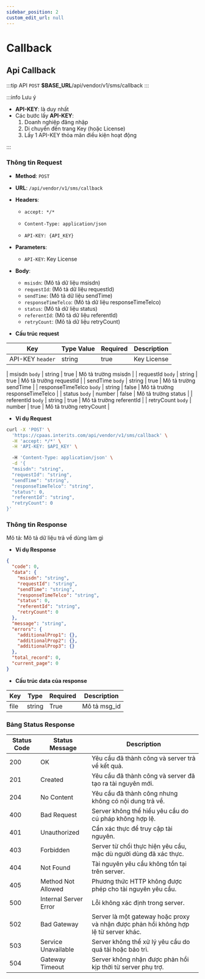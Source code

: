 ```yaml
---
sidebar_position: 2
custom_edit_url: null
---
```


# Callback

## Api Callback  

:::tip API
  `POST` __$BASE_URL__/api/vendor/v1/sms/callback
:::

:::info Lưu ý 

  - __API-KEY__: là duy nhất
  - Các bước lấy __API-KEY__: 
    1. Doanh nghiệp đăng nhập
    2. Di chuyển đến trang Key (hoặc License)
    3. Lấy 1 API-KEY thỏa mãn điều kiện hoạt động

:::

### Thông tin Request

- **Method**: `POST`
- **URL**: `/api/vendor/v1/sms/callback`
- **Headers**: 
  - `accept: */*`
  - `Content-Type: application/json`
 
  - `API-KEY: {API_KEY}`
- **Parameters**:
  - `API-KEY`: Key License

- **Body**:
  - `msisdn`: (Mô tả dữ liệu msisdn)
  - `requestId`: (Mô tả dữ liệu requestId)
  - `sendTime`: (Mô tả dữ liệu sendTime)
  - `responseTimeTelco`: (Mô tả dữ liệu responseTimeTelco)
  - `status`: (Mô tả dữ liệu status)
  - `referentId`: (Mô tả dữ liệu referentId)
  - `retryCount`: (Mô tả dữ liệu retryCount)

- **Cấu trúc request**

| Key          | Type Value            |     Required    | Description   |
|------------- |-----------------------|-----------------|---------------               |
| API-KEY `header`       | string                | true            |    Key License         |

| msisdn `body`         | string                | true            |     Mô tả trường msisdn      |
| requestId `body`         | string                | true            |     Mô tả trường requestId      |
| sendTime `body`         | string                | true            |     Mô tả trường sendTime      |
| responseTimeTelco `body`         | 	string                | false            |     Mô tả trường responseTimeTelco      |
| status `body`         | number                | false            |     Mô tả trường status      |
| referentId `body`         | string                | true            |     Mô tả trường referentId      |
| retryCount `body`         | number                | true            |     Mô tả trường retryCount      |

- **Ví dụ Request**

```bash
curl -X 'POST' \
  'https://cpaas.interits.com/api/vendor/v1/sms/callback' \
  -H 'accept: */*' \
  -H 'API-KEY: $API_KEY' \

  -H 'Content-Type: application/json' \
  -d '{
  "msisdn": "string",
  "requestId": "string",
  "sendTime": "string",
  "responseTimeTelco": "string",
  "status": 0,
  "referentId": "string",
  "retryCount": 0
}'
```

### Thông tin Response

Mô tả: Mô tả dữ liệu trả về dùng làm gì 

- **Ví dụ Response**

```json
{
  "code": 0,
  "data": {
    "msisdn": "string",
    "requestId": "string",
    "sendTime": "string",
    "responseTimeTelco": "string",
    "status": 0,
    "referentId": "string",
    "retryCount": 0
  },
  "message": "string",
  "errors": {
    "additionalProp1": {},
    "additionalProp2": {},
    "additionalProp3": {}
  },
  "total_record": 0,
  "current_page": 0
}
```

- **Cấu trúc data của response**

| Key        | Type            |     Required    | Description       |
|------------- |-----------------|-----------------|-------------------|
| file         | string          | True            |    Mô tả msg_id   |

### Bảng Status Response

| Status Code | Status Message            | Description                                                                 |
|-------------|---------------------------|-----------------------------------------------------------------------------|
| 200         | OK                        | Yêu cầu đã thành công và server trả về kết quả.                           |
| 201         | Created                   | Yêu cầu đã thành công và server đã tạo ra tài nguyên mới.                  |
| 204         | No Content                | Yêu cầu đã thành công nhưng không có nội dung trả về.                      |
| 400         | Bad Request               | Server không thể hiểu yêu cầu do cú pháp không hợp lệ.                    |
| 401         | Unauthorized              | Cần xác thực để truy cập tài nguyên.                                       |
| 403         | Forbidden                 | Server từ chối thực hiện yêu cầu, mặc dù người dùng đã xác thực.           |
| 404         | Not Found                 | Tài nguyên yêu cầu không tồn tại trên server.                              |
| 405         | Method Not Allowed         | Phương thức HTTP không được phép cho tài nguyên yêu cầu.                   |
| 500         | Internal Server Error     | Lỗi không xác định trong server.                                            |
| 502         | Bad Gateway               | Server là một gateway hoặc proxy và nhận được phản hồi không hợp lệ từ server khác. |
| 503         | Service Unavailable       | Server không thể xử lý yêu cầu do quá tải hoặc bảo trì.                    |
| 504         | Gateway Timeout           | Server không nhận được phản hồi kịp thời từ server phụ trợ.                |



